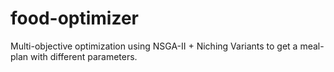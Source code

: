# food-optimizer
Multi-objective optimization using NSGA-II + Niching Variants to get a meal-plan with different parameters.
